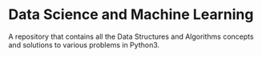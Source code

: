 # Data Science and Machine Learning 

A repository that contains all the Data Structures and Algorithms concepts and solutions to various problems in Python3.

